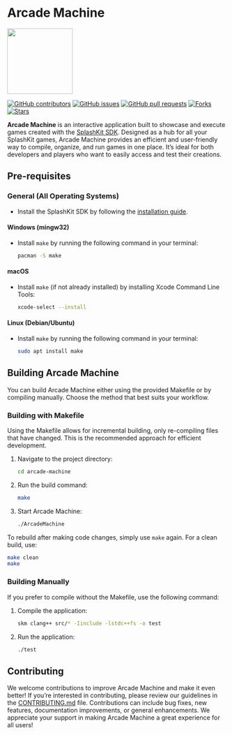 # Arcade Machine

<p align="left">
    <img width="150px" src="https://github.com/thoth-tech/.github/blob/main/images/splashkit.png"/>
</p>

[![GitHub contributors](https://img.shields.io/github/contributors/thoth-tech/arcade-machine?label=Contributors&color=F5A623)](https://github.com/thoth-tech/arcade-machine/graphs/contributors)
[![GitHub issues](https://img.shields.io/github/issues/thoth-tech/arcade-machine?label=Issues&color=F5A623)](https://github.com/thoth-tech/arcade-machine/issues)
[![GitHub pull requests](https://img.shields.io/github/issues-pr/thoth-tech/arcade-machine?label=Pull%20Requests&color=F5A623)](https://github.com/thoth-tech/arcade-machine/pulls)
[![Forks](https://img.shields.io/github/forks/thoth-tech/arcade-machine?label=Forks&color=F5A623)](https://github.com/thoth-tech/arcade-machine/network/members)
[![Stars](https://img.shields.io/github/stars/thoth-tech/arcade-machine?label=Stars&color=F5A623)](https://github.com/thoth-tech/arcade-machine/stargazers)

**Arcade Machine** is an interactive application built to showcase and execute games created with the [SplashKit SDK](https://github.com/thoth-tech/splashkit-core). Designed as a hub for all your SplashKit games, Arcade Machine provides an efficient and user-friendly way to compile, organize, and run games in one place. It’s ideal for both developers and players who want to easily access and test their creations.

## Pre-requisites

### General (All Operating Systems)

- Install the SplashKit SDK by following the [installation guide](https://splashkit.io/installation/).

#### Windows (mingw32)

- Install `make` by running the following command in your terminal:

    ```bash
    pacman -S make
    ```

#### macOS

- Install `make` (if not already installed) by installing Xcode Command Line Tools:

    ```bash
    xcode-select --install
    ```

#### Linux (Debian/Ubuntu)

- Install `make` by running the following command in your terminal:

    ```bash
    sudo apt install make
    ```

## Building Arcade Machine

You can build Arcade Machine either using the provided Makefile or by compiling manually. Choose the method that best suits your workflow.

### Building with Makefile

Using the Makefile allows for incremental building, only re-compiling files that have changed. This is the recommended approach for efficient development.

1. Navigate to the project directory:

    ```bash
    cd arcade-machine
    ```

2. Run the build command:

    ```bash
    make
    ```

3. Start Arcade Machine:

    ```bash
    ./ArcadeMachine
    ```

To rebuild after making code changes, simply use `make` again. For a clean build, use:

```bash
make clean
make
```

### Building Manually

If you prefer to compile without the Makefile, use the following command:

1. Compile the application:

    ```bash
    skm clang++ src/* -Iinclude -lstdc++fs -o test
    ```

2. Run the application:

    ```bash
    ./test
    ```

## Contributing

We welcome contributions to improve Arcade Machine and make it even better! If you’re interested in contributing, please review our guidelines in the [CONTRIBUTING.md](../../CONTRIBUTING.md) file. Contributions can include bug fixes, new features, documentation improvements, or general enhancements. We appreciate your support in making Arcade Machine a great experience for all users!
